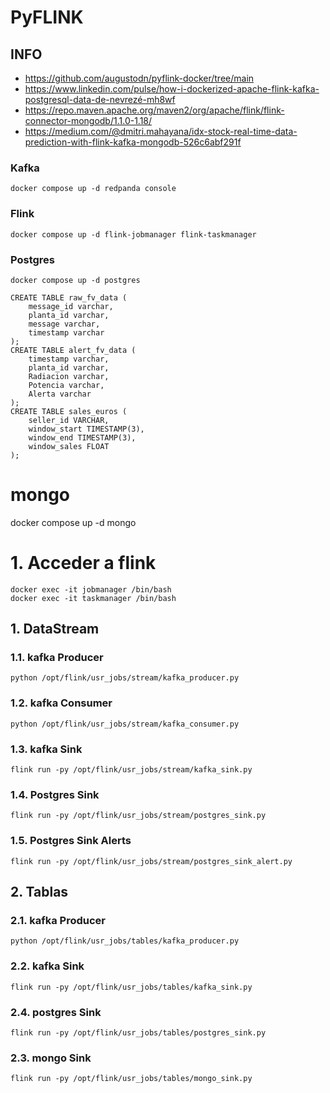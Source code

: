 # PyFLINK

## INFO

* https://github.com/augustodn/pyflink-docker/tree/main
* https://www.linkedin.com/pulse/how-i-dockerized-apache-flink-kafka-postgresql-data-de-nevrezé-mh8wf
* https://repo.maven.apache.org/maven2/org/apache/flink/flink-connector-mongodb/1.1.0-1.18/
* https://medium.com/@dmitri.mahayana/idx-stock-real-time-data-prediction-with-flink-kafka-mongodb-526c6abf291f

### Kafka

```
docker compose up -d redpanda console
```

### Flink

```
docker compose up -d flink-jobmanager flink-taskmanager
```

### Postgres

```
docker compose up -d postgres
```

```
CREATE TABLE raw_fv_data (
    message_id varchar,
    planta_id varchar,
    message varchar,
    timestamp varchar
);
CREATE TABLE alert_fv_data (
    timestamp varchar,
    planta_id varchar,
    Radiacion varchar, 
    Potencia varchar,
    Alerta varchar
);
CREATE TABLE sales_euros (
    seller_id VARCHAR,
    window_start TIMESTAMP(3),
    window_end TIMESTAMP(3),
    window_sales FLOAT
);
```

# mongo

docker compose up -d mongo


# 1. Acceder a flink

```
docker exec -it jobmanager /bin/bash
docker exec -it taskmanager /bin/bash
```

## 1. DataStream

### 1.1. kafka Producer

```
python /opt/flink/usr_jobs/stream/kafka_producer.py
```

### 1.2. kafka Consumer

```
python /opt/flink/usr_jobs/stream/kafka_consumer.py
```

### 1.3. kafka Sink

```
flink run -py /opt/flink/usr_jobs/stream/kafka_sink.py
```

### 1.4. Postgres Sink

```
flink run -py /opt/flink/usr_jobs/stream/postgres_sink.py
```

### 1.5. Postgres Sink Alerts

```
flink run -py /opt/flink/usr_jobs/stream/postgres_sink_alert.py
```

## 2. Tablas

### 2.1. kafka Producer

```
python /opt/flink/usr_jobs/tables/kafka_producer.py
```

### 2.2. kafka Sink

```
flink run -py /opt/flink/usr_jobs/tables/kafka_sink.py
```

### 2.4. postgres Sink

```
flink run -py /opt/flink/usr_jobs/tables/postgres_sink.py
```

### 2.3. mongo Sink

```
flink run -py /opt/flink/usr_jobs/tables/mongo_sink.py
```

